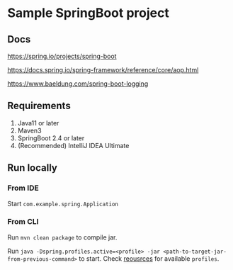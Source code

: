 # Sample SpringBoot project


## Docs

https://spring.io/projects/spring-boot

https://docs.spring.io/spring-framework/reference/core/aop.html

https://www.baeldung.com/spring-boot-logging


## Requirements

1. Java11 or later
2. Maven3
3. SpringBoot 2.4 or later
4. (Recommended) IntelliJ IDEA Ultimate


## Run locally

### From IDE

Start `com.example.spring.Application`

### From CLI

Run `mvn clean package` to compile jar.

Run `java -Dspring.profiles.active=<profile> -jar <path-to-target-jar-from-previous-command>` to start. Check [reousrces](./src/main/resources) for available `profiles`.